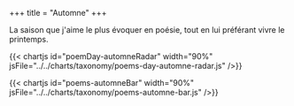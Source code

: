 +++
title = "Automne"
+++

La saison que j'aime le plus évoquer en poésie, tout en lui préférant vivre le printemps.

{{< chartjs id="poemDay-automneRadar" width="90%" jsFile="../../charts/taxonomy/poems-day-automne-radar.js" />}}

{{< chartjs id="poems-automneBar" width="90%" jsFile="../../charts/taxonomy/poems-automne-bar.js" />}}